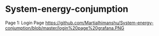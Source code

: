 # System-energy-conjumption
Page 1: Login Page
https://github.com/Martialhimanshu/System-energy-conjumption/blob/master/login%20page%20grafana.PNG
